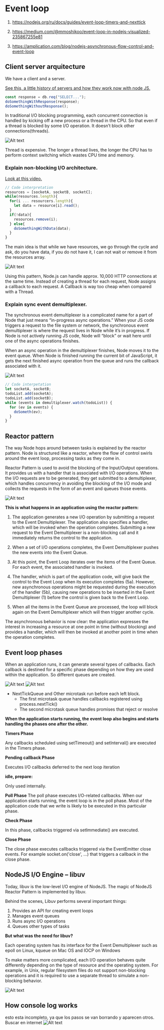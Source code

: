 # Event loop

1. https://nodejs.org/ru/docs/guides/event-loop-timers-and-nexttick
2. https://medium.com/@mmoshikoo/event-loop-in-nodejs-visualized-235867255e81

3. https://amplication.com/blog/nodejs-asynchronous-flow-control-and-event-loop


## Client server arquitecture

We have a client and a server.

[See this, a little history of servers and how they work now with node JS.](https://www.bitovi.com/blog/how-node.js-fakes-multithreading#:~:text=The%20synchronous%20event%20demultiplexer%20is,Node%20while%20it's%20in%20progress.)

```js
const response = db.req("SELECT...");
doSomethingWithResponse(response);
doSomethingWithoutResponse();
```

In traditional I/O blocking programming, each concurrent connection is handled by kicking off a new process or a thread in the CPU. So that even if a thread is blocked by some I/O operation. It doesn’t block other connections(threads).

![Alt text](./images/image-10.png)

Thread is expensive. The longer a thread lives, the longer the CPU has to perform context switching which wastes CPU time and memory.

### Explain non-blocking I/O architecture.

[Look at this video.](https://www.youtube.com/watch?v=8aGhZQkoFbQ)

```js
// Code interpretation
resources = [socketA, socketB, socketC];
while(resources.length){
  for(i ... resourcers.length){
    let data = resource[i].read();
  }
  if(!data){
    resources.remove(i);
  } else{
    doSomethingWithData(data);
  }
}
```

The main idea is that while we have resources, we go through the cycle and ask, do you have data, if you do not have it, I can not wait or remove it from the resources array.

![Alt text](./images/image-9.png)

Using this pattern, Node.js can handle approx. 10,000 HTTP connections at the same time. Instead of creating a thread for each request, Node assigns a callback to each request. A Callback is way too cheap when compared with a Thread.

### Explain sync event demultiplexer.

The synchronous event demultiplexer is a complicated name for a part of Node that just means “in-progress async operations.” When your JS code triggers a request to the file system or network, the synchronous event demultiplexer is where the request lives in Node while it’s in progress. If Node is not actively running JS code, Node will “block” or wait here until one of the async operations finishes.

When an async operation in the demultiplexer finishes, Node moves it to the event queue. When Node is finished running the current bit of JavaScript, it gets the next finished async operation from the queue and runs the callback associated with it.

![Alt text](./images/image-11.png)

```js
// Code interpetation
let socketA, socketB;
todoList.add(socketA);
todoList.add(socketB);
while (events in demultiplexer.watch(todoList)) {
  for (ev in events) {
    doSometh(ev);
  }
}
```

## Reactor pattern

The way Node hops around between tasks is explained by the reactor pattern. Node is structured like a reactor, where the flow of control swirls around the event loop, processing tasks as they come in.

Reactor Pattern is used to avoid the blocking of the Input/Output operations. It provides us with a handler that is associated with I/O operations. When the I/O requests are to be generated, they get submitted to a demultiplexer, which handles concurrency in avoiding the blocking of the I/O mode and collects the requests in the form of an event and queues those events.

![Alt text](./images/image-8.png)

**This is what happens in an application using the reactor pattern:**

1. The application generates a new I/O operation by submitting a request to the Event Demultiplexer. The application also specifies a handler, which will be invoked when the operation completes. Submitting a new request to the Event Demultiplexer is a non-blocking call and it immediately returns the control to the application.

2. When a set of I/O operations completes, the Event Demultiplexer pushes the new events into the Event Queue.

3. At this point, the Event Loop iterates over the items of the Event Queue.
   For each event, the associated handler is invoked.

4. The handler, which is part of the application code, will give back the control to the Event Loop when its execution completes (5a). However, new asynchronous operations might be requested during the execution of the handler (5b), causing new operations to be inserted in the Event Demultiplexer (1) before the control is given back to the Event Loop.

5. When all the items in the Event Queue are processed, the loop will block again on the Event Demultiplexer which will then trigger another cycle.

The asynchronous behavior is now clear: the application expresses the interest in increasing a resource at one point in time (without blocking) and provides a handler, which will then be invoked at another point in time when the operation completes.

## Event loop phases

When an application runs, it can generate several types of callbacks. Each callback is destined for a specific phase depending on how they are used within the application. So different queues are created.

![Alt text](./images/image-3.png)
![Alt text](./images/image-13.png)

- NextTickQueue and Other microtask run before each left block.
  - The first microtask queue handles callbacks registered using process.nextTick()
  - The second microtask queue handles promises that reject or resolve

**When the application starts running, the event loop also begins and starts handling the phases one after the other.**

**Timers Phase**

Any callbacks scheduled using setTimeout() and setInterval() are executed in the Timers phase.

**Pending callback Phase**

Executes I/O callbacks deferred to the next loop iteration

**idle, prepare:**

Only used internally.

**Poll Phase**
The poll phase executes I/O-related callbacks. When our application starts running, the event loop is in the poll phase.
Most of the application code that we write is likely to be executed in this particular phase.

**Check Phase**

In this phase, callbacks triggered via setImmediate() are executed.

**Close Phase**

The close phase executes callbacks triggered via the EventEmitter close events. For example socket.on('close', ...) that triggers a callback in the close phase.

## NodeJS I/O Engine – libuv

Today, libuv is the low-level I/O engine of NodeJS. The magic of NodeJS Reactor Pattern is implemented by libuv.

Behind the scenes, Libuv performs several important things:

1. Provides an API for creating event loops
2. Manages event queues
3. Runs async I/O operations
4. Queues other types of tasks

**But what was the need for libuv?**

Each operating system has its interface for the Event Demultiplexer such as epoll on Linux, kqueue on Mac OS and IOCP on Windows

To make matters more complicated, each I/O operation behaves quite differently depending on the type of resource and the operating system. For example, in Unix, regular filesystem files do not support non-blocking operations and it is required to use a separate thread to simulate a non-blocking behavior.

![Alt text](./images/image-12.png)

## How  console log works

esto esta incompleto, ya que los pasos se van borrando y aparecen otros. Buscar en internet
![Alt text](./images/image-4.png)
